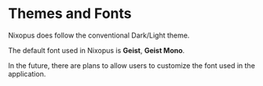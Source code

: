 # Themes and Fonts
Nixopus does follow the conventional Dark/Light theme.

The default font used in Nixopus is **Geist**, **Geist Mono**. 

In the future, there are plans to allow users to customize the font used in the application.